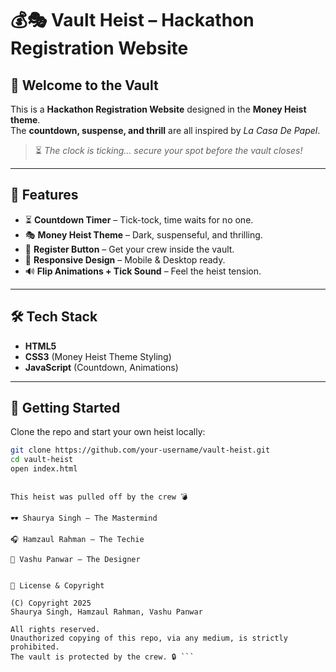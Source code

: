# 💰🎭 Vault Heist – Hackathon Registration Website

## 🏦 Welcome to the Vault
This is a **Hackathon Registration Website** designed in the **Money Heist theme**.  
The **countdown, suspense, and thrill** are all inspired by *La Casa De Papel*.  

> ⏳ *The clock is ticking… secure your spot before the vault closes!*

---

## 🎯 Features
- ⏳ **Countdown Timer** – Tick-tock, time waits for no one.  
- 🎭 **Money Heist Theme** – Dark, suspenseful, and thrilling.  
- 📩 **Register Button** – Get your crew inside the vault.  
- 📱 **Responsive Design** – Mobile & Desktop ready.  
- 🔊 **Flip Animations + Tick Sound** – Feel the heist tension.  

---

## 🛠️ Tech Stack
- **HTML5**  
- **CSS3** (Money Heist Theme Styling)  
- **JavaScript** (Countdown, Animations)  

---

## 🚀 Getting Started
Clone the repo and start your own heist locally:

```bash
git clone https://github.com/your-username/vault-heist.git
cd vault-heist
open index.html
```



```🏆 Credits

This heist was pulled off by the crew 💣

🕶️ Shaurya Singh – The Mastermind

🎧 Hamzaul Rahman – The Techie

🎨 Vashu Panwar – The Designer


📜 License & Copyright

(C) Copyright 2025
Shaurya Singh, Hamzaul Rahman, Vashu Panwar

All rights reserved.
Unauthorized copying of this repo, via any medium, is strictly prohibited.
The vault is protected by the crew. 🔒 ```
